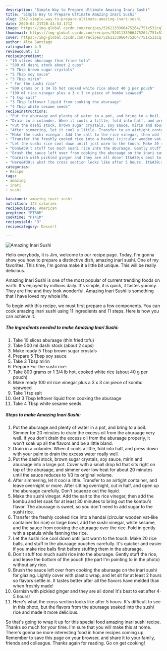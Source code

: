 ```yaml
---
description: "Simple Way to Prepare Ultimate Amazing Inari Sushi"
title: "Simple Way to Prepare Ultimate Amazing Inari Sushi"
slug: 1342-simple-way-to-prepare-ultimate-amazing-inari-sushi
date: 2020-04-21T20:43:53.171Z
image: https://img-global.cpcdn.com/recipes/5261133966475264/751x532cq70/amazing-inari-sushi-recipe-main-photo.jpg
thumbnail: https://img-global.cpcdn.com/recipes/5261133966475264/751x532cq70/amazing-inari-sushi-recipe-main-photo.jpg
cover: https://img-global.cpcdn.com/recipes/5261133966475264/751x532cq70/amazing-inari-sushi-recipe-main-photo.jpg
author: Alta Santiago
ratingvalue: 4.5
reviewcount: 13
recipeingredient:
- "10 slices aburaage thin fried tofu"
- "500 ml dashi stock about 2 cups"
- "5 Tbsp brown sugar crystals"
- "5 Tbsp soy sauce"
- "3 Tbsp mirin"
- " For the sushi rice"
- "800 grams or 1 34 lb hot cooked white rice about 40 g per pouch"
- "100 ml rice vinegar plus a 3 x 3 cm piece of kombu seaweed"
- "1 tsp salt"
- "3 Tbsp leftover liquid from cooking the aburaage"
- "4 Tbsp white sesame seeds"
recipeinstructions:
- "Put the aburaage and plenty of water in a pot, and bring to a boil. Simmer for 20 minutes to drain the excess oil from the aburaage very well. If you don&#39;t drain the excess oil from the aburaage properly, it won&#39;t soak up all the flavors and be a little bland."
- "Drain in a colander. When it cools a little, fold into half, and press down with your palm to drain the excess water really well."
- "Put the dashi stock, brown sugar crystals, soy sauce, mirin and aburaage into a large pot. Cover with a small drop lid that sits right on top of the aburaage, and simmer over low heat for about 20 minutes until the sauce reduces to 1/3 its original volume."
- "After simmering, let it cool a little. Transfer to an airtight container, and leave overnight or more. After sitting overnight, cut in half, and open up the aburaage carefully. Don&#39;t squeeze out the liquid."
- "Make the sushi vinegar. Add the salt to the rice vinegar, then add the kombu and let soak for at least 30 minutes to bring out the kombu&#39;s flavor. The aburaage is sweet, so you don&#39;t need to add sugar to the sushi rice."
- "Transfer the freshly cooked rice into a handai (circular wooden vat-like container for rice) or large bowl, add the sushi vinegar, white sesame, and the sauce from cooking the aburaage over the rice. Fold in gently with a spatula while fanning the rice."
- "Let the sushi rice cool down until just warm to the touch. Make 20 rice balls, and stuff in the aburaage pouches carefully. It&#39;s quicker and easier if you make rice balls first before stuffing them in the aburaage."
- "Don&#39;t stuff too much sushi rice into the aburaage. Gently stuff the rice, and leave the bottom of the pouch (the part I&#39;m pointing to in the photo) without any rice."
- "Brush the sauce left over from cooking the aburaage on the inari sushi for glazing. Lightly cover with plastic wrap, and let sit for at least 2 hours so flavors settle in. It tastes better after all the flavors have melded than when freshly made!"
- "Garnish with pickled ginger and they are all done! It&#39;s best to eat after 4-5 hours!"
- "Here&#39;s what the cross section looks like after 5 hours. It&#39;s difficult to see in this photo, but the flavors from the aburaage soaked into the sushi rice and made it more delicious."
categories:
- Recipe
tags:
- amazing
- inari
- sushi

katakunci: amazing inari sushi 
nutrition: 145 calories
recipecuisine: American
preptime: "PT38M"
cooktime: "PT41M"
recipeyield: "3"
recipecategory: Dessert

---
```



![Amazing Inari Sushi](https://img-global.cpcdn.com/recipes/5261133966475264/751x532cq70/amazing-inari-sushi-recipe-main-photo.jpg)

Hello everybody, it is Jim, welcome to our recipe page. Today, I'm gonna show you how to prepare a distinctive dish, amazing inari sushi. One of my favorites. This time, I'm gonna make it a little bit unique. This will be really delicious.



Amazing Inari Sushi is one of the most popular of current trending foods on earth. It's enjoyed by millions daily. It's simple, it is quick, it tastes yummy. They are fine and they look wonderful. Amazing Inari Sushi is something that I have loved my whole life.


To begin with this recipe, we must first prepare a few components. You can cook amazing inari sushi using 11 ingredients and 11 steps. Here is how you can achieve it.

<!--inarticleads1-->

##### The ingredients needed to make Amazing Inari Sushi:

1. Take 10 slices aburaage (thin fried tofu)
1. Take 500 ml dashi stock (about 2 cups)
1. Make ready 5 Tbsp brown sugar crystals
1. Prepare 5 Tbsp soy sauce
1. Take 3 Tbsp mirin
1. Prepare  For the sushi rice:
1. Take 800 grams or 1 3/4 lb hot, cooked white rice (about 40 g per pouch)
1. Make ready 100 ml rice vinegar plus a 3 x 3 cm piece of kombu seaweed
1. Take 1 tsp salt
1. Get 3 Tbsp leftover liquid from cooking the aburaage
1. Take 4 Tbsp white sesame seeds




<!--inarticleads2-->

##### Steps to make Amazing Inari Sushi:

1. Put the aburaage and plenty of water in a pot, and bring to a boil. Simmer for 20 minutes to drain the excess oil from the aburaage very well. If you don&#39;t drain the excess oil from the aburaage properly, it won&#39;t soak up all the flavors and be a little bland.
1. Drain in a colander. When it cools a little, fold into half, and press down with your palm to drain the excess water really well.
1. Put the dashi stock, brown sugar crystals, soy sauce, mirin and aburaage into a large pot. Cover with a small drop lid that sits right on top of the aburaage, and simmer over low heat for about 20 minutes until the sauce reduces to 1/3 its original volume.
1. After simmering, let it cool a little. Transfer to an airtight container, and leave overnight or more. After sitting overnight, cut in half, and open up the aburaage carefully. Don&#39;t squeeze out the liquid.
1. Make the sushi vinegar. Add the salt to the rice vinegar, then add the kombu and let soak for at least 30 minutes to bring out the kombu&#39;s flavor. The aburaage is sweet, so you don&#39;t need to add sugar to the sushi rice.
1. Transfer the freshly cooked rice into a handai (circular wooden vat-like container for rice) or large bowl, add the sushi vinegar, white sesame, and the sauce from cooking the aburaage over the rice. Fold in gently with a spatula while fanning the rice.
1. Let the sushi rice cool down until just warm to the touch. Make 20 rice balls, and stuff in the aburaage pouches carefully. It&#39;s quicker and easier if you make rice balls first before stuffing them in the aburaage.
1. Don&#39;t stuff too much sushi rice into the aburaage. Gently stuff the rice, and leave the bottom of the pouch (the part I&#39;m pointing to in the photo) without any rice.
1. Brush the sauce left over from cooking the aburaage on the inari sushi for glazing. Lightly cover with plastic wrap, and let sit for at least 2 hours so flavors settle in. It tastes better after all the flavors have melded than when freshly made!
1. Garnish with pickled ginger and they are all done! It&#39;s best to eat after 4-5 hours!
1. Here&#39;s what the cross section looks like after 5 hours. It&#39;s difficult to see in this photo, but the flavors from the aburaage soaked into the sushi rice and made it more delicious.




So that's going to wrap it up for this special food amazing inari sushi recipe. Thanks so much for your time. I'm sure that you will make this at home. There's gonna be more interesting food in home recipes coming up. Remember to save this page on your browser, and share it to your family, friends and colleague. Thanks again for reading. Go on get cooking!
